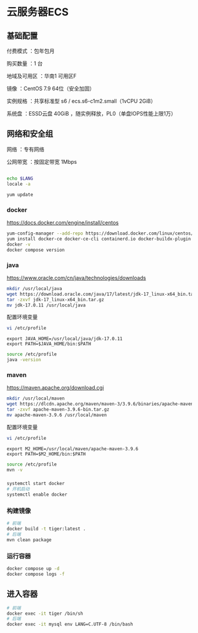 # 云服务器ECS

## 基础配置

付费模式 ：包年包月

购买数量 ：1 台

地域及可用区 ：华南1 可用区F

镜像 ：CentOS 7.9 64位（安全加固）

实例规格 ：共享标准型 s6 / ecs.s6-c1m2.small（1vCPU 2GiB）

系统盘 ：ESSD云盘 40GiB ，随实例释放，PL0（单盘IOPS性能上限1万）

## 网络和安全组

网络 ：专有网络

公网带宽 ：按固定带宽 1Mbps

##

```bash
echo $LANG
locale -a
```

```bash
yum update
```

### docker

https://docs.docker.com/engine/install/centos

```bash
yum-config-manager --add-repo https://download.docker.com/linux/centos/docker-ce.repo
yum install docker-ce docker-ce-cli containerd.io docker-buildx-plugin docker-compose-plugin
docker -v
docker compose version
```

### java

https://www.oracle.com/cn/java/technologies/downloads

```bash
mkdir /usr/local/java
wget https://download.oracle.com/java/17/latest/jdk-17_linux-x64_bin.tar.gz
tar -zxvf jdk-17_linux-x64_bin.tar.gz
mv jdk-17.0.11 /usr/local/java
```

配置环境变量

```bash
vi /etc/profile
```

```
export JAVA_HOME=/usr/local/java/jdk-17.0.11
export PATH=$JAVA_HOME/bin:$PATH
```

```bash
source /etc/profile
java -version
```

### maven

https://maven.apache.org/download.cgi

```bash
mkdir /usr/local/maven
wget https://dlcdn.apache.org/maven/maven-3/3.9.6/binaries/apache-maven-3.9.6-bin.tar.gz
tar -zxvf apache-maven-3.9.6-bin.tar.gz
mv apache-maven-3.9.6 /usr/local/maven
```

配置环境变量

```bash
vi /etc/profile
```

```
export M2_HOME=/usr/local/maven/apache-maven-3.9.6
export PATH=$M2_HOME/bin:$PATH
```

```bash
source /etc/profile
mvn -v
```

###

```bash
systemctl start docker
# 开机启动
systemctl enable docker
```

### 构建镜像

```bash
# 前端
docker build -t tiger:latest .
# 后端
mvn clean package
```

### 运行容器

```bash
docker compose up -d
docker compose logs -f
```

## 进入容器

```bash
# 前端
docker exec -it tiger /bin/sh
# 后端
docker exec -it mysql env LANG=C.UTF-8 /bin/bash
```
